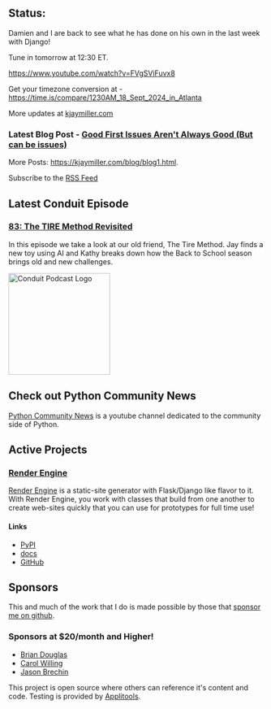 ## Status:
<p>Damien and I are back to see what he has done on his own in the last week with Django!</p>

<p>Tune in tomorrow at 12:30 ET.</p>

<p><a href="https://www.youtube.com/watch?v=FVgSViFuvx8">https://www.youtube.com/watch?v=FVgSViFuvx8</a></p>

<p>Get your timezone conversion at - <a href="https://time.is/compare/1230AM_18_Sept_2024_in_Atlanta">https://time.is/compare/1230AM_18_Sept_2024_in_Atlanta</a></p>

More updates at [kjaymiller.com](https://kjaymiller.com/microblog/microblog)

### Latest Blog Post - [Good First Issues Aren't Always Good (But can be issues)](https://kjaymiller.com/blog/good-first-issues-are-hard.html)

More Posts: <https://kjaymiller.com/blog/blog1.html>.

Subscribe to the [RSS Feed](https://kjaymiller.com/allposts.rss)


## Latest Conduit Episode
### [83: The TIRE Method Revisited](http://relay.fm/conduit/83)
In this episode we take a look at our old friend, The Tire Method. Jay finds a new toy using AI and Kathy breaks down how the Back to School season brings old and new challenges.

<img src="https://kjaymiller.s3-us-west-2.amazonaws.com/images/conduit_artwork.png" height="200" width="200" alt="Conduit Podcast Logo"/>

## Check out Python Community News
[Python Community News](https://youtube.com/@pycommunitynews) is a youtube channel dedicated to the community side of Python.

## Active Projects

### [Render Engine]
[Render Engine] is a static-site generator with Flask/Django like flavor to it.
With Render Engine, you work with classes that build from one another to create
web-sites quickly that you can use for prototypes for full time use!

#### Links
- [PyPI](https://pypi.org/project/render-engine)
- [docs](https://render-engine.readthedocs.io)
- [GitHub](https://github.com/kjaymiller/render_engine)

## Sponsors
This and much of the work that I do is made possible by those that [sponsor me
on github](https://github.com/sponsors/kjaymiller).

### Sponsors at $20/month and Higher!
- [Brian Douglas](https://github.com/bdougie)
- [Carol Willing](https://github.com/willingc)
- [Jason Brechin](https://github.com/brechin)


This project is open source where others can reference it's content and code. Testing is provided by [Applitools](https://www.applitools.com/).


[Render Engine]: https://render-engine.readthedocs.io